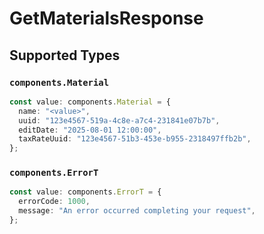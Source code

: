 # GetMaterialsResponse


## Supported Types

### `components.Material`

```typescript
const value: components.Material = {
  name: "<value>",
  uuid: "123e4567-519a-4c8e-a7c4-231841e07b7b",
  editDate: "2025-08-01 12:00:00",
  taxRateUuid: "123e4567-51b3-453e-b955-2318497ffb2b",
};
```

### `components.ErrorT`

```typescript
const value: components.ErrorT = {
  errorCode: 1000,
  message: "An error occurred completing your request",
};
```

